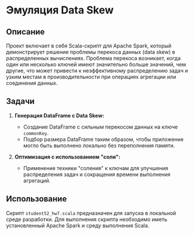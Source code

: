 # Эмуляция Data Skew

## Описание

Проект включает в себя Scala-скрипт для Apache Spark, который демонстрирует решение проблемы перекоса данных (data skew) в распределенных вычислениях. Проблема перекоса возникает, когда один или несколько ключей имеют значительно больше значений, чем другие, что может привести к неэффективному распределению задач и узким местам в производительности при операциях агрегации или соединения данных.

## Задачи

1. **Генерация DataFrame с Data Skew:**
   - Создание DataFrame с сильным перекосом данных на ключе `commonKey`.
   - Подбор размера DataFrame таким образом, чтобы приложение могло быть выполнено локально без переполнения памяти.

2. **Оптимизация с использованием "соли":**
   - Применение техники "соления" к ключам для улучшения распределения задач и сокращения времени выполнения агрегаций.

## Использование

Скрипт `student52_hw7.scala` предназначен для запуска в локальной среде разработки. Для выполнения скрипта необходимо иметь установленный Apache Spark и среду выполнения Scala.
